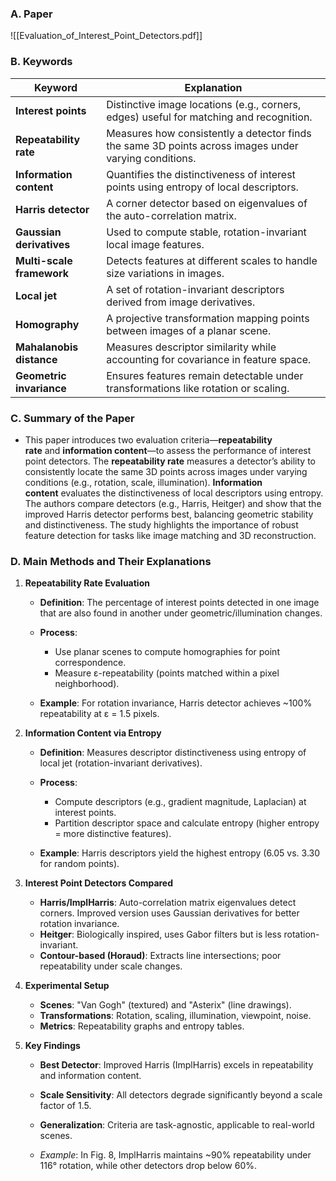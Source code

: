 ### A. Paper
![[Evaluation_of_Interest_Point_Detectors.pdf]]

### B. Keywords

|**Keyword**|**Explanation**|
|---|---|
|**Interest points**|Distinctive image locations (e.g., corners, edges) useful for matching and recognition.|
|**Repeatability rate**|Measures how consistently a detector finds the same 3D points across images under varying conditions.|
|**Information content**|Quantifies the distinctiveness of interest points using entropy of local descriptors.|
|**Harris detector**|A corner detector based on eigenvalues of the auto-correlation matrix.|
|**Gaussian derivatives**|Used to compute stable, rotation-invariant local image features.|
|**Multi-scale framework**|Detects features at different scales to handle size variations in images.|
|**Local jet**|A set of rotation-invariant descriptors derived from image derivatives.|
|**Homography**|A projective transformation mapping points between images of a planar scene.|
|**Mahalanobis distance**|Measures descriptor similarity while accounting for covariance in feature space.|
|**Geometric invariance**|Ensures features remain detectable under transformations like rotation or scaling.|
### C. Summary of the Paper

- This paper introduces two evaluation criteria—**repeatability rate** and **information content**—to assess the performance of interest point detectors. The **repeatability rate** measures a detector’s ability to consistently locate the same 3D points across images under varying conditions (e.g., rotation, scale, illumination). **Information content** evaluates the distinctiveness of local descriptors using entropy. The authors compare detectors (e.g., Harris, Heitger) and show that the improved Harris detector performs best, balancing geometric stability and distinctiveness. The study highlights the importance of robust feature detection for tasks like image matching and 3D reconstruction.

### D. Main Methods and Their Explanations

1. **Repeatability Rate Evaluation**
	
    - **Definition**: The percentage of interest points detected in one image that are also found in another under geometric/illumination changes.
        
    - **Process**:
        - Use planar scenes to compute homographies for point correspondence.
        - Measure ε-repeatability (points matched within a pixel neighborhood).
        
    - **Example**: For rotation invariance, Harris detector achieves ~100% repeatability at ε = 1.5 pixels.

2. **Information Content via Entropy**
	
    - **Definition**: Measures descriptor distinctiveness using entropy of local jet (rotation-invariant derivatives).
	    
    - **Process**:
        - Compute descriptors (e.g., gradient magnitude, Laplacian) at interest points.
        - Partition descriptor space and calculate entropy (higher entropy = more distinctive features).
        
    - **Example**: Harris descriptors yield the highest entropy (6.05 vs. 3.30 for random points).

3. **Interest Point Detectors Compared**
    
    - **Harris/ImplHarris**: Auto-correlation matrix eigenvalues detect corners. Improved version uses Gaussian derivatives for better rotation invariance.
    - **Heitger**: Biologically inspired, uses Gabor filters but is less rotation-invariant.
    - **Contour-based (Horaud)**: Extracts line intersections; poor repeatability under scale changes.

4. **Experimental Setup**
    
    - **Scenes**: "Van Gogh" (textured) and "Asterix" (line drawings).
    - **Transformations**: Rotation, scaling, illumination, viewpoint, noise.
    - **Metrics**: Repeatability graphs and entropy tables.

5. **Key Findings**
    
    - **Best Detector**: Improved Harris (ImplHarris) excels in repeatability and information content.
    - **Scale Sensitivity**: All detectors degrade significantly beyond a scale factor of 1.5.
    - **Generalization**: Criteria are task-agnostic, applicable to real-world scenes.
	
	- *Example*: In Fig. 8, ImplHarris maintains ~90% repeatability under 116° rotation, while other detectors drop below 60%.